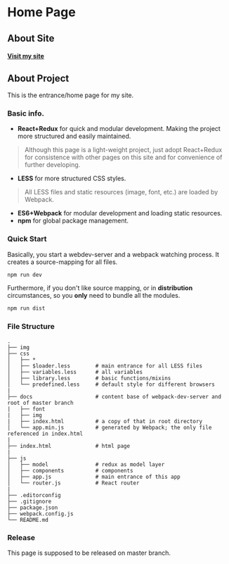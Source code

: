 # Home Page

## About Site
#### [Visit my site](https://mattzo.life/)

## About Project
This is the entrance/home page for my site.

### Basic info.
* **React+Redux** for quick and modular development. Making the project more structured and easily maintained.
> Although this page is a light-weight project, just adopt React+Redux for consistence with other pages on this site and for convenience of further developing.

* **LESS** for more structured CSS styles.
> All LESS files and static resources (image, font, etc.) are loaded by Webpack.

* **ES6+Webpack** for modular development and loading static resources.
* **npm** for global package management.
### Quick Start
Basically, you start a webdev-server and a webpack watching process. It creates a source-mapping for all files.
``` bash
npm run dev
```
Furthermore, if you don't like source mapping, or in **distribution** circumstances, so you **only** need to bundle all the modules.
``` bash
npm run dist
```
### File Structure
```
.
├── img
├── css
│   ├── *
│   ├── $loader.less        # main entrance for all LESS files
│   ├── variables.less      # all variables
│   ├── library.less        # basic functions/mixins
│   └── predefined.less     # default style for different browsers
|
├── docs                    # content base of webpack-dev-server and root of master branch
|   ├── font
|   ├── img
|   ├── index.html          # a copy of that in root directory
│   └── app.min.js          # generated by Webpack; the only file referenced in index.html
|
├── index.html              # html page
|
├── js
│   ├── model               # redux as model layer
│   ├── components          # components
│   ├── app.js              # main entrance of this app
│   └── router.js           # React router
|
├── .editorconfig
├── .gitignore
├── package.json
├── webpack.config.js
└── README.md

```

### Release
This page is supposed to be released on master branch.

